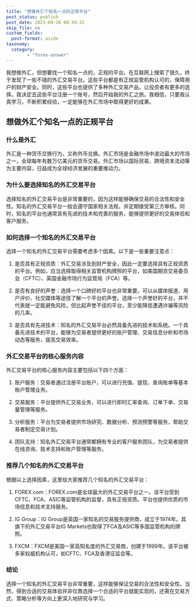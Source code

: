 ```yaml
---
title: "想做外汇个知名一点的正规平台"
post_status: publish
post_date: 2023-09-26 08:39:32
skip_file: no
custom_fields: 
  post-format: aside
taxonomy:
  category:
        - "forex-answer"
---
```


我想做外汇，但想要找一个知名一点的，正规的平台。在互联网上搜索了很久，终于发现了一些不错的外汇交易平台。这些平台都是有正规监管机构认可的，保障用户的财产安全。同时，这些平台也提供了多种外汇交易产品，让投资者有更多的选择。我决定去这些平台注册一个账号，然后开始我的外汇之旅。我相信，只要我认真学习，不断积累经验，一定能够在外汇市场中取得更好的成果。

## 想做外汇个知名一点的正规平台

### 什么是外汇

外汇是一种货币交换行为，又称外币兑换。外汇市场是金融市场中波动最大的市场之一，全球每年有数万亿美元的货币交易。外汇市场以国际贸易、跨境资本流动等为主要内容，日益成为全球经济发展的重要推动力。

### 为什么要选择知名的外汇交易平台

选择知名的外汇交易平台是非常重要的，因为这样能够确保交易的合法性和安全性。知名的外汇交易平台一般会遵守国家相关法规，并定期接受第三方审核。同时，知名的平台也通常具有先进的技术和完善的服务，能够提供更好的交易体验和客户服务。

### 如何选择一个知名的外汇交易平台

选择一个知名的外汇交易平台需要考虑多个因素。以下是一些重要注意点：

1. 是否具有正规资质：外汇交易涉及到财产安全，因此一定要选择具有正规资质的平台。例如，应当选择取得相关监管机构牌照的平台，如美国期货交易委员会（CFTC）、英国金融市场行为监管局（FCA）等。

2. 是否有良好的声誉：选择一个口碑好的平台也非常重要。可以从媒体报道、用户评价、社交媒体等途径了解一个平台的声誉。选择一个声誉好的平台，并不代表就一定能避免风险，但比起声誉不佳的平台，至少能降低遭遇诈骗等风险的几率。

3. 是否具有先进技术：知名的外汇交易平台必然具备先进的技术和系统。一个具备先进技术的平台，能够为交易者提供更好的账户管理、交易信息分析和市场动态等服务，提高交易效率。

### 外汇交易平台的核心服务内容

外汇交易平台的核心服务内容主要包括以下四个方面：

1. 账户服务：交易者通过注册平台账户，可以进行充值、提现、查询账单等基本账户管理业务。

2. 交易服务：平台提供外汇交易业务，可以进行即时汇率查询、订单下单、交易量管理等服务。

3. 分析服务：平台为交易者提供市场研究、数据分析、预测预警等服务，帮助交易者制定交易计划。

4. 团队支持：知名外汇交易平台通常都拥有专业的客户服务团队，为交易者提供在线咨询、技术支持和账户管理等服务。

### 推荐几个知名的外汇交易平台

根据以上选择因素，这里给大家推荐几个知名的外汇交易平台：

1. FOREX.com：FOREX.com是全球最大的外汇交易平台之一。该平台受到CFTC、FCA、ASIC等监管机构的监督，具有正规资质。平台也提供优质的市场信息和技术支持服务。

2. IG Group：IG Group是英国一家知名的交易服务提供商，成立于1974年。其旗下的外汇交易平台IG Markets也取得了FCA及ASIC等多国监管机构的牌照。

3. FXCM：FXCM是美国一家高知名度的外汇交易商，创建于1999年。该平台被多家权威机构认可，如CFTC、FCA及香港证监会等。

### 结论

选择一个知名的外汇交易平台非常重要，这样能够保证交易的合法性和安全性。当然，得到合适的交易体验并非仅靠选择一个合适的平台就能实现的，还需在交易方式、策略分析等方向上更深入地研究与学习。 
